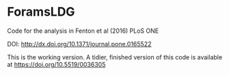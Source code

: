# ForamsLDG
Code for the analysis in Fenton et al (2016) PLoS ONE 

DOI: http://dx.doi.org/10.1371/journal.pone.0165522

This is the working version. A tidier, finished version of this code is available at https://doi.org/10.5519/0036305
